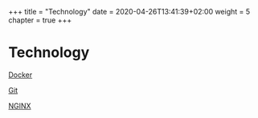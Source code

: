 +++
title = "Technology"
date = 2020-04-26T13:41:39+02:00
weight = 5
chapter = true
+++

# Technology

[Docker](docker/)

[Git](git/)

[NGINX](nginx/)
